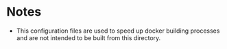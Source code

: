 # Notes

- This configuration files are used to speed up docker building processes and are not intended to be built from this directory.
